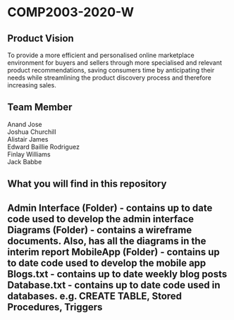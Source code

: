 # COMP2003-2020-W


<h2> Product Vision </h2>
To provide a more efficient and personalised online marketplace environment for buyers and sellers through more specialised and relevant product recommendations, saving consumers time by anticipating their needs while streamlining the product discovery process and therefore increasing sales.

<h2>Team Member </h2>
Anand Jose <br>
Joshua Churchill<br>
Alistair James<br>
Edward Baillie Rodriguez<br>
Finlay Williams<br>
Jack Babbe <br>

<h2>What you will find in this repository<h2>
  Admin Interface (Folder) - contains up to date code used to develop the admin interface
  Diagrams (Folder) - contains a wireframe documents. Also, has all the diagrams in the interim report
  MobileApp (Folder) - contains up to date code used to develop the mobile app
  Blogs.txt - contains up to date weekly blog posts 
  Database.txt - contains up to date code used in databases. e.g. CREATE TABLE, Stored Procedures, Triggers
